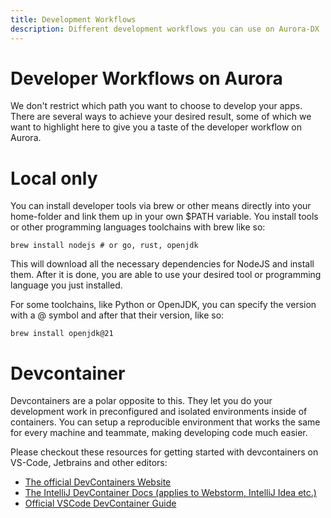 ```yaml
---
title: Development Workflows
description: Different development workflows you can use on Aurora-DX
---
```


# Developer Workflows on Aurora

We don't restrict which path you want to choose to develop your apps. There are several ways to achieve your desired result, some of which we want to highlight here to give you a taste of the developer workflow on Aurora. 

# Local only

You can install developer tools via brew or other means directly into your home-folder and link them up in your own $PATH variable. You install tools or other programming languages toolchains with brew like so: 

```
brew install nodejs # or go, rust, openjdk
```

This will download all the necessary dependencies for NodeJS and install them. After it is done, you are able to use your desired tool or programming language you just installed. 

For some toolchains, like Python or OpenJDK, you can specify the version with a @ symbol and after that their version, like so: 
```
brew install openjdk@21
```

# Devcontainer

Devcontainers are a polar opposite to this. They let you do your development work in preconfigured and isolated environments inside of containers. You can setup a reproducible environment that works the same for every machine and teammate, making developing code much easier. 

Please checkout these resources for getting started with devcontainers on VS-Code, Jetbrains and other editors: 

- [The official DevContainers Website](https://containers.dev)
- [The IntelliJ DevContainer Docs (applies to Webstorm, IntelliJ Idea etc.)](https://www.jetbrains.com/help/idea/connect-to-devcontainer.html)
- [Official VSCode DevContainer Guide](https://code.visualstudio.com/docs/devcontainers/containers)
